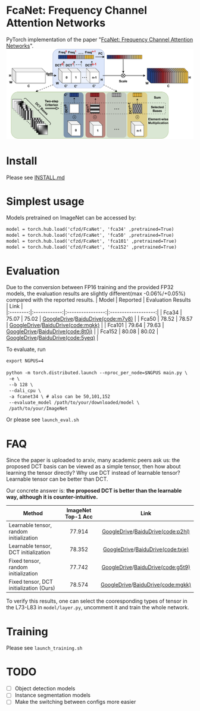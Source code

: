 # FcaNet: Frequency Channel Attention Networks
PyTorch implementation of the paper "[FcaNet: Frequency Channel Attention Networks](https://arxiv.org/abs/2012.11879)".
![alt text](images/main.png "vis")

# Install
Please see [INSTALL.md](./INSTALL.md)

# Simplest usage

Models pretrained on ImageNet can be accessed by:
```
model = torch.hub.load('cfzd/FcaNet', 'fca34' ,pretrained=True)
model = torch.hub.load('cfzd/FcaNet', 'fca50' ,pretrained=True)
model = torch.hub.load('cfzd/FcaNet', 'fca101' ,pretrained=True)
model = torch.hub.load('cfzd/FcaNet', 'fca152' ,pretrained=True)
```


# Evaluation
Due to the conversion between FP16 training and the provided FP32 models, the evaluation results are slightly different(max -0.06%/+0.05%) compared with the reported results.
|  Model | Reported | Evaluation Results | Link |   
|:--------:|:------------:|:----------------:|:-------------------:|
| Fca34 |     75.07    |       75.02      |          [GoogleDrive](https://drive.google.com/file/d/1zTbhu1ynShAG9qH_HKJfOQeWBWVD9dCW/view?usp=sharing)/[BaiduDrive(code:m7v8)](https://pan.baidu.com/s/1ylq_tJaRlCSHhDcmVinnfA) |
|  Fca50  |     78.52     |       78.57       |          [GoogleDrive](https://drive.google.com/file/d/1O7qtqHSXdwRzUv_m6wrqB4TVF-rqJInB/view?usp=sharing)/[BaiduDrive(code:mgkk)](https://pan.baidu.com/s/1yrZYotYYGCFU7as_6h8GZw) |
|  Fca101  |    79.64    |       79.63       |          [GoogleDrive](https://drive.google.com/file/d/11CydGJ_dzjdOn9Z3E00enc125SpFJD8k/view?usp=sharing)/[BaiduDrive(code:8t0j)](https://pan.baidu.com/s/1SPE7_uxbKLz9s1k97fRl5Q) |
|  Fca152  |     80.08     |       80.02       |          [GoogleDrive](https://drive.google.com/file/d/1rtNAmePV4dIpTEkLCT08p6yiRyH0FC3B/view?usp=sharing)/[BaiduDrive(code:5yeq)](https://pan.baidu.com/s/1rLtkHIDqks4jSIq0Nqt-fQ) |

To evaluate, run
```
export NGPUS=4

python -m torch.distributed.launch --nproc_per_node=$NGPUS main.py \
 -e \
 --b 128 \
 --dali_cpu \
 -a fcanet34 \ # also can be 50,101,152
 --evaluate_model /path/to/your/downloaded/model \
 /path/to/your/ImageNet
```

Or please see `launch_eval.sh`

# FAQ
Since the paper is uploaded to arxiv, many academic peers ask us: the proposed DCT basis can be viewed as a simple tensor, then how about learning the tensor directly? Why use DCT instead of learnable tensor? Learnable tensor can be better than DCT.

Our concrete answer is: **the proposed DCT is better than the learnable way, although it is counter-intuitive.**

| Method                                      |      ImageNet Top-1 Acc   | Link |
|---------------------------------------------|:-------------:|:----------:|
| Learnable tensor, random initialization | 77.914 |        [GoogleDrive](https://drive.google.com/file/d/1KsiSuyHNtIxBEabdaDT_0Lt5foSNBgtb/view?usp=sharing)/[BaiduDrive(code:p2hl)](https://pan.baidu.com/s/1IBavAQ-GnvElqJBY6oblWg)     |
| Learnable tensor, DCT initialization    |     78.352     |      [GoogleDrive](https://drive.google.com/file/d/1CwpW0lRwU7uXEf8ldm4hJUs-9O33MKfI/view?usp=sharing)/[BaiduDrive(code:txje)](https://pan.baidu.com/s/1CC2j9tjySH-GGZ9oM7cpjA)       |
| Fixed tensor, random initialization     | 77.742 |        [GoogleDrive](https://drive.google.com/file/d/1jRXX4QqYsU8wyOHWW34qVF0DuLZ3R884/view?usp=sharing)/[BaiduDrive(code:g5t9)](https://pan.baidu.com/s/1HpJyi9h6L0_rvEg218JK9g)     |
| Fixed tensor, DCT initialization (Ours) |     78.574     |     [GoogleDrive](https://drive.google.com/file/d/1O7qtqHSXdwRzUv_m6wrqB4TVF-rqJInB/view?usp=sharing)/[BaiduDrive(code:mgkk)](https://pan.baidu.com/s/1yrZYotYYGCFU7as_6h8GZw)        |


To verify this results, one can select the cooresponding types of tensor in the L73-L83 in `model/layer.py`, uncomment it and train the whole network.


# Training
Please see `launch_training.sh`

# TODO
- [ ] Object detection models 
- [ ] Instance segmentation models
- [ ] Make the switching between configs more easier 
